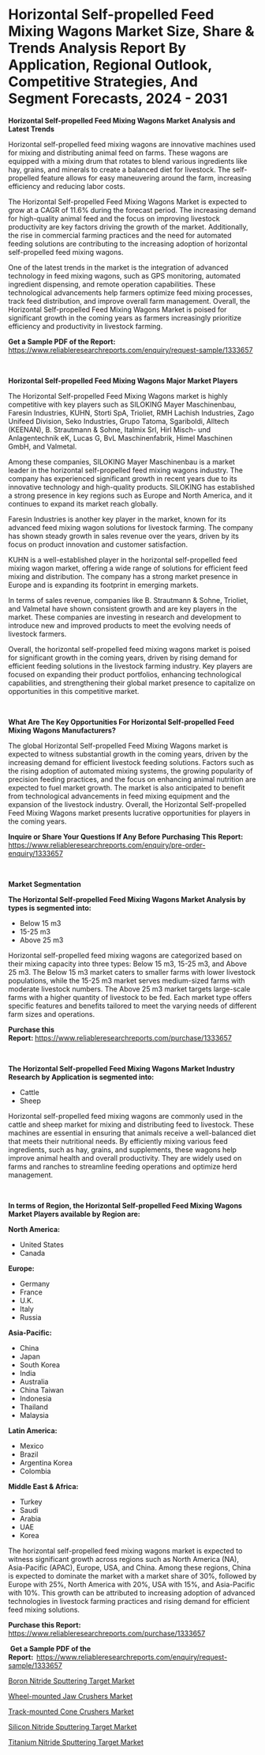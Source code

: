 <p><h1>Horizontal Self-propelled Feed Mixing Wagons Market Size, Share & Trends Analysis Report By Application, Regional Outlook, Competitive Strategies, And Segment Forecasts, 2024 - 2031</h1></p><p><strong>Horizontal Self-propelled Feed Mixing Wagons Market Analysis and Latest Trends</strong></p>
<p><p>Horizontal self-propelled feed mixing wagons are innovative machines used for mixing and distributing animal feed on farms. These wagons are equipped with a mixing drum that rotates to blend various ingredients like hay, grains, and minerals to create a balanced diet for livestock. The self-propelled feature allows for easy maneuvering around the farm, increasing efficiency and reducing labor costs.</p><p>The Horizontal Self-propelled Feed Mixing Wagons Market is expected to grow at a CAGR of 11.6% during the forecast period. The increasing demand for high-quality animal feed and the focus on improving livestock productivity are key factors driving the growth of the market. Additionally, the rise in commercial farming practices and the need for automated feeding solutions are contributing to the increasing adoption of horizontal self-propelled feed mixing wagons.</p><p>One of the latest trends in the market is the integration of advanced technology in feed mixing wagons, such as GPS monitoring, automated ingredient dispensing, and remote operation capabilities. These technological advancements help farmers optimize feed mixing processes, track feed distribution, and improve overall farm management. Overall, the Horizontal Self-propelled Feed Mixing Wagons Market is poised for significant growth in the coming years as farmers increasingly prioritize efficiency and productivity in livestock farming.</p></p>
<p><strong>Get a Sample PDF of the Report:&nbsp;</strong> <a href="https://www.reliableresearchreports.com/enquiry/request-sample/1333657">https://www.reliableresearchreports.com/enquiry/request-sample/1333657</a></p>
<p>&nbsp;</p>
<p><strong>Horizontal Self-propelled Feed Mixing Wagons Major Market Players</strong></p>
<p><p>The Horizontal Self-propelled Feed Mixing Wagons market is highly competitive with key players such as SILOKING Mayer Maschinenbau, Faresin Industries, KUHN, Storti SpA, Trioliet, RMH Lachish Industries, Zago Unifeed Division, Seko Industries, Grupo Tatoma, Sgariboldi, Alltech (KEENAN), B. Strautmann & Sohne, Italmix Srl, Hirl Misch- und Anlagentechnik eK, Lucas G, BvL Maschinenfabrik, Himel Maschinen GmbH, and Valmetal.</p><p>Among these companies, SILOKING Mayer Maschinenbau is a market leader in the horizontal self-propelled feed mixing wagons industry. The company has experienced significant growth in recent years due to its innovative technology and high-quality products. SILOKING has established a strong presence in key regions such as Europe and North America, and it continues to expand its market reach globally.</p><p>Faresin Industries is another key player in the market, known for its advanced feed mixing wagon solutions for livestock farming. The company has shown steady growth in sales revenue over the years, driven by its focus on product innovation and customer satisfaction.</p><p>KUHN is a well-established player in the horizontal self-propelled feed mixing wagon market, offering a wide range of solutions for efficient feed mixing and distribution. The company has a strong market presence in Europe and is expanding its footprint in emerging markets.</p><p>In terms of sales revenue, companies like B. Strautmann & Sohne, Trioliet, and Valmetal have shown consistent growth and are key players in the market. These companies are investing in research and development to introduce new and improved products to meet the evolving needs of livestock farmers.</p><p>Overall, the horizontal self-propelled feed mixing wagons market is poised for significant growth in the coming years, driven by rising demand for efficient feeding solutions in the livestock farming industry. Key players are focused on expanding their product portfolios, enhancing technological capabilities, and strengthening their global market presence to capitalize on opportunities in this competitive market.</p></p>
<p>&nbsp;</p>
<p><strong>What Are The Key Opportunities For Horizontal Self-propelled Feed Mixing Wagons Manufacturers?</strong></p>
<p><p>The global Horizontal Self-propelled Feed Mixing Wagons market is expected to witness substantial growth in the coming years, driven by the increasing demand for efficient livestock feeding solutions. Factors such as the rising adoption of automated mixing systems, the growing popularity of precision feeding practices, and the focus on enhancing animal nutrition are expected to fuel market growth. The market is also anticipated to benefit from technological advancements in feed mixing equipment and the expansion of the livestock industry. Overall, the Horizontal Self-propelled Feed Mixing Wagons market presents lucrative opportunities for players in the coming years.</p></p>
<p><strong>Inquire or Share Your Questions If Any Before Purchasing This Report:</strong> <a href="https://www.reliableresearchreports.com/enquiry/pre-order-enquiry/1333657">https://www.reliableresearchreports.com/enquiry/pre-order-enquiry/1333657</a></p>
<p>&nbsp;</p>
<p><strong>Market Segmentation</strong></p>
<p><strong>The Horizontal Self-propelled Feed Mixing Wagons Market Analysis by types is segmented into:</strong></p>
<p><ul><li>Below 15 m3</li><li>15-25 m3</li><li>Above 25 m3</li></ul></p>
<p><p>Horizontal self-propelled feed mixing wagons are categorized based on their mixing capacity into three types: Below 15 m3, 15-25 m3, and Above 25 m3. The Below 15 m3 market caters to smaller farms with lower livestock populations, while the 15-25 m3 market serves medium-sized farms with moderate livestock numbers. The Above 25 m3 market targets large-scale farms with a higher quantity of livestock to be fed. Each market type offers specific features and benefits tailored to meet the varying needs of different farm sizes and operations.</p></p>
<p><strong>Purchase this Report:&nbsp;</strong><a href="https://www.reliableresearchreports.com/purchase/1333657">https://www.reliableresearchreports.com/purchase/1333657</a></p>
<p>&nbsp;</p>
<p><strong>The Horizontal Self-propelled Feed Mixing Wagons Market Industry Research by Application is segmented into:</strong></p>
<p><ul><li>Cattle</li><li>Sheep</li></ul></p>
<p><p>Horizontal self-propelled feed mixing wagons are commonly used in the cattle and sheep market for mixing and distributing feed to livestock. These machines are essential in ensuring that animals receive a well-balanced diet that meets their nutritional needs. By efficiently mixing various feed ingredients, such as hay, grains, and supplements, these wagons help improve animal health and overall productivity. They are widely used on farms and ranches to streamline feeding operations and optimize herd management.</p></p>
<p>&nbsp;</p>
<p><strong>In terms of Region, the Horizontal Self-propelled Feed Mixing Wagons Market Players available by Region are:</strong></p>
<p>
    <p> <strong> North America: </strong>
        <ul>
            <li>United States</li>
            <li>Canada</li>
        </ul>
        </p> 
    <p> <strong> Europe: </strong>
        <ul>
            <li>Germany</li>
            <li>France</li>
            <li>U.K.</li>
            <li>Italy</li>
            <li>Russia</li>
        </ul>
        </p> 
    <p> <strong> Asia-Pacific: </strong>
        <ul>
            <li>China</li>
            <li>Japan</li>
            <li>South Korea</li>
            <li>India</li>
            <li>Australia</li>
            <li>China Taiwan</li>
            <li>Indonesia</li>
            <li>Thailand</li>
            <li>Malaysia</li>
        </ul>
        </p> 
    <p> <strong> Latin America: </strong>
        <ul>
            <li>Mexico</li>
            <li>Brazil</li>
            <li>Argentina Korea</li>
            <li>Colombia</li>
        </ul>
        </p> 
    <p> <strong> Middle East & Africa: </strong>
        <ul>
            <li>Turkey</li>
            <li>Saudi</li>
            <li>Arabia</li>
            <li>UAE</li>
            <li>Korea</li>
        </ul>
    </p>
    </p>
<p><p>The horizontal self-propelled feed mixing wagons market is expected to witness significant growth across regions such as North America (NA), Asia-Pacific (APAC), Europe, USA, and China. Among these regions, China is expected to dominate the market with a market share of 30%, followed by Europe with 25%, North America with 20%, USA with 15%, and Asia-Pacific with 10%. This growth can be attributed to increasing adoption of advanced technologies in livestock farming practices and rising demand for efficient feed mixing solutions.</p></p>
<p><strong>Purchase this Report: </strong><a href="https://www.reliableresearchreports.com/purchase/1333657">https://www.reliableresearchreports.com/purchase/1333657</a></p>
<p>&nbsp;<strong>Get a Sample PDF of the Report:&nbsp;&nbsp;</strong><a href="https://www.reliableresearchreports.com/enquiry/request-sample/1333657">https://www.reliableresearchreports.com/enquiry/request-sample/1333657</a></p>
<p><strong></strong></p>
<p><p><a href="https://medium.com/p/1939a19b20c6/edit">Boron Nitride Sputtering Target Market</a></p><p><a href="https://github.com/jodemen/Market-Research-Report-List-1/blob/main/wheel-mounted-jaw-crushers-market.md">Wheel-mounted Jaw Crushers Market</a></p><p><a href="https://github.com/Sarissaschmalingtr6fz2739/Market-Research-Report-List-1/blob/main/track-mounted-cone-crushers-market.md">Track-mounted Cone Crushers Market</a></p><p><a href="https://medium.com/p/abce2b58657e/edit">Silicon Nitride Sputtering Target Market</a></p><p><a href="https://medium.com/p/d0666372854d/edit">Titanium Nitride Sputtering Target Market</a></p></p>